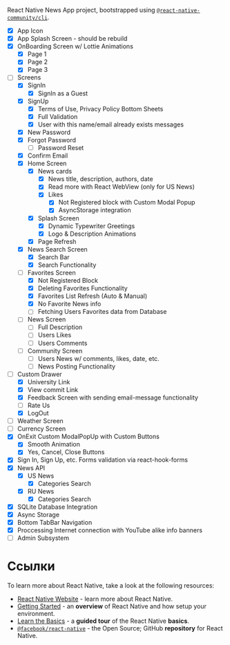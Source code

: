React Native News App project, bootstrapped using [`@react-native-community/cli`](https://github.com/react-native-community/cli).


- [x] App Icon
- [x] App Splash Screen - should be rebuild
- [x] OnBoarding Screen w/ Lottie Animations
  - [x] Page 1
  - [x] Page 2
  - [x] Page 3
- [ ] Screens
  - [x] SignIn
    - [x] SignIn as a Guest
  - [x] SignUp
    - [x] Terms of Use, Privacy Policy Bottom Sheets
    - [x] Full Validation
    - [x] User with this name/email already exists messages
  - [x] New Password
  - [x] Forgot Password
    - [ ] Password Reset
  - [x] Confirm Email
  - [x] Home Screen
    - [x] News cards
      - [x] News title, description, authors, date
      - [x] Read more with React WebView (only for US News)
      - [x] Likes
        - [x] Not Registered block with Custom Modal Popup
        - [x] AsyncStorage integration
    - [x] Splash Screen
      - [x] Dynamic Typewriter Greetings
      - [x] Logo & Description Animations
    - [x] Page Refresh
  - [x] News Search Screen
    - [x] Search Bar
    - [x] Search Functionality
  - [ ] Favorites Screen
    - [x] Not Registered Block
    - [x] Deleting Favorites Functionality
    - [x] Favorites List Refresh (Auto & Manual)
    - [x] No Favorite News info
    - [ ] Fetching Users Favorites data from Database
  - [ ] News Screen
    - [ ] Full Description
    - [ ] Users Likes
    - [ ] Users Comments
  - [ ] Community Screen
    - [ ] Users News w/ comments, likes, date, etc. 
    - [ ] News Posting Functionality
- [ ] Custom Drawer
  - [x] University Link
  - [x] View commit Link
  - [x] Feedback Screen with sending email-message functionality
  - [ ] Rate Us
  - [x] LogOut
 - [ ] Weather Screen
 - [ ] Currency Screen 
- [x] OnExit Custom ModalPopUp with Custom Buttons
  - [x] Smooth Animation
  - [x] Yes, Cancel, Close Buttons
- [x] Sign In, Sign Up, etc. Forms validation via react-hook-forms
- [x] News API
  - [x] US News
    - [x] Categories Search  
  - [X] RU News
    - [x] Categories Search  
- [x] SQLite Database Integration
- [x] Async Storage
- [x] Bottom TabBar Navigation
- [x] Proccessing Internet connection with YouTube alike info banners
- [ ] Admin Subsystem

# Ссылки

To learn more about React Native, take a look at the following resources:

- [React Native Website](https://reactnative.dev) - learn more about React Native.
- [Getting Started](https://reactnative.dev/docs/environment-setup) - an **overview** of React Native and how setup your environment.
- [Learn the Basics](https://reactnative.dev/docs/getting-started) - a **guided tour** of the React Native **basics**.
- [`@facebook/react-native`](https://github.com/facebook/react-native) - the Open Source; GitHub **repository** for React Native.
